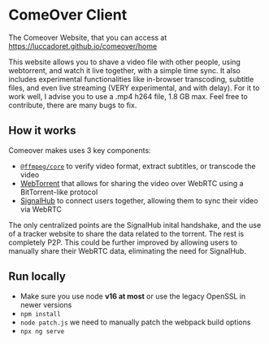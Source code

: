 # ComeOver Client

The Comeover Website, that you can access at https://luccadoret.github.io/comeover/home

This website allows you to shave a video file with other people, using webtorrent, and watch it live together, with a simple time sync. It also includes experimental functionalities like in-browser transcoding, subtitle files, and even live streaming (VERY experimental, and with delay).
For it to work well, I advise you to use a .mp4 h264 file, 1.8 GB max. Feel free to contribute, there are many bugs to fix.

## How it works

Comeover makes uses 3 key components:

- [`@ffmpeg/core`](https://github.com/ffmpegwasm/ffmpeg.wasm-core) to verify video format, extract subtitles, or transcode the video
- [WebTorrent](https://webtorrent.io/) that allows for sharing the video over WebRTC using a BitTorrent-like protocol
- [SignalHub](https://github.com/mafintosh/signalhub) to connect users together, allowing them to sync their video via WebRTC

The only centralized points are the SignalHub inital handshake, and the use of a tracker website to share the data related to the torrent. The rest is completely P2P. This could be further improved by allowing users to manually share their WebRTC data, eliminating the need for SignalHub.

## Run locally

- Make sure you use node **v16 at most** or use the legacy OpenSSL in newer versions
- `npm install`
- `node patch.js`  we need to manually patch the webpack build options
- `npx ng serve`
